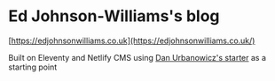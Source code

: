 # Ed Johnson-Williams's blog

[https://edjohnsonwilliams.co.uk](https://edjohnsonwilliams.co.uk/)

Built on Eleventy and Netlify CMS using [Dan Urbanowicz's starter](https://github.com/danurbanowicz/eleventy-netlify-boilerplate) as a starting point
